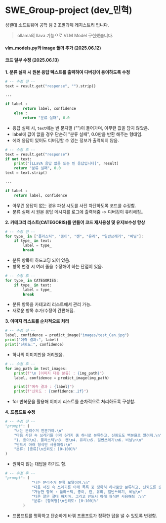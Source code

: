 # SWE_Group-project (dev_민혁)
성결대 소프트웨어 공학 팀 2 조별과제 레지스트리 입니다.


   
> ollama의 llava 기능으로 VLM Model 구현했습니다.

#### vlm_models.py와 image 폴더 추가 (2025.06.12)

#### 코드 일부 수정 (2025.06.13)
**1. 분류 실패 시 원본 응답 텍스트를 출력하여 디버깅이 용이하도록 수정**
```python
# -- 수정 전 --
text = result.get("response", "").strip()

...

if label :
        return label, confidence
    else :
        return "분류 실패", 0.0
```
 - 응답 실패 시, `text`에는 빈 문자열 ("")이 들어가며, 아무런 값을 담지 않았음.
 - label에 값이 없을 경우 단순히 "분류 실패", 0.0만을 반환 해주는 형태임.
 - 에러 응답이 있어도 디버깅할 수 있는 정보가 출력되지 않음.


   
```python
# -- 수정 후 --
text = result.get("response")
if not text:
    print("[LLaVA 응답 없음 또는 빈 응답입니다]", result)
    return "분류 실패", 0.0
text = text.strip()

...

if label :
    return label, confidence
```

- 아무런 응답이 없는 경우 파싱 시도를 사전 차단하도록 코드를 수정함.
- 분류 실패 시 원본 응답 메시지를 로그에 출력해줌 -> 디버깅이 유리해짐..


**2. 카테고리 리스트(CATEGORIS)를 만들어 코드 재사용성 및 유지보수성 향상**
```python
# -- 수정 전 --
for type_ in ["플라스틱", "종이", "캔", "유리", "일반쓰레기", "비닐"]:
    if type_ in text:
        label = type_
        break
```
- 분류 항목이 하드코딩 되어 있음.
- 항목 변경 시 여러 줄을 수정해야 하는 단점이 있음.


```python
# -- 수정 후 --
for type_ in CATEGORIES:
    if type_ in text:
        label = type_
        break
```
- 분류 항목을 카테고리 리스트에서 관리 가능.
- 새로운 항목 추가/수정이 간편해짐.


**3. 이미지 리스트를 순차적으로 처리**
```python
# -- 수정 전 --
label, confidence = predict_image("images/test_Can.jpg")
print("예측 결과:", label)
print("신뢰도:", confidence)
```
- 하나의 이미지만을 처리했음.

   
```python
# -- 수정 후 --
for img_path in test_images:
    print(f"\n [이미지 다중 분류] : {img_path}")
    label, confidence = predict_image(img_path)

    print(f"예측 결과 : {label}")
    print(f"신뢰도 : {confidence:.2f}")
```
- for 반복문을 활용해 이미지 리스트를 순차적으로 처리하도록 구성함.


   
**4. 프롬프트 수정**
```python
# -- 수정 전 --
"prompt": (
    "너는 분리수거 전문가야.\n"
    "다음 사진 속 쓰레기를 아래 6가지 중 하나로 분류하고, 신뢰도도 백분율로 알려줘.\n"
    "1. 종이\n2. 플라스틱\n3. 캔\n4. 유리\n5. 일반쓰레기\n6. 비닐\n\n"
    "반드시 아래 형식만 사용해줘:\n"
    "분류: [종류]\n신뢰도: [0~100]%"
)
```
- 원하지 않는 대답을 하기도 함.


   
```python
# -- 수정 후 --
"prompt": (
            "너는 분리수거 분류 모델이야.\n"
            "다음 사진 속 쓰레기를 아래 목록 중 정확히 하나로만 분류하고, 신뢰도를 숫자로 말해줘.\n"
            "가능한 항목 : 플라스틱, 종이, 캔, 유리, 일반쓰레기, 비닐\n"
            "다른 말은 절대 하지마. 그리고 반드시 아래 형식만 사용해줘 :\n"
            "분류: [항목명]\n신뢰도: [0~100]%"
        )
```
- 프롬프트를 명확하고 단순하게 바꿔 프롬프트가 정확한 답을 낼 수 있도록 변경함.
